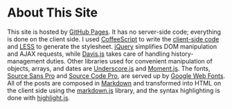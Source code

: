 # About This Site

This site is hosted by [GitHub Pages][ghp].  It has no server-side code; everything is done on the client side.  I used [CoffeeScript][coffeescript] to write the [client-side code][code] and [LESS][less] to generate the stylesheet.  [jQuery][jquery] simplifies DOM manipulation and AJAX requests, while [Davis.js][davisjs] takes care of handling history-management duties.  Other libraries used for convenient manipulation of objects, arrays, and dates are [Underscore.js][underscore] and [Moment.js][moment].  The fonts, [Source Sans Pro][sourcesans] and [Source Code Pro][sourcecode], are served up by [Google Web Fonts][gwf].  All of the posts are composed in [Markdown][md] and transformed into HTML on the client side using the [markdown.js][mdjs] library, and the syntax highlighting is done with [highlight.js][hljs].

[ghp]: http://pages.github.com/
[coffeescript]: http://coffeescript.org/
[code]: https://github.com/icooper/site-iancooper/blob/gh-pages/scripts/site.coffee
[less]: http://lesscss.org/
[jquery]: http://www.jquery.com/
[davisjs]: http://davisjs.com/
[underscore]: http://underscorejs.org/
[moment]: http://momentjs.com/
[sourcesans]: http://www.google.com/webfonts/specimen/Source+Sans+Pro
[sourcecode]: http://www.google.com/webfonts/specimen/Source+Code+Pro
[gwf]: http://www.google.com/webfonts
[md]: http://daringfireball.net/projects/markdown/
[mdjs]: https://github.com/evilstreak/markdown-js
[hljs]: http://highlightjs.org/
